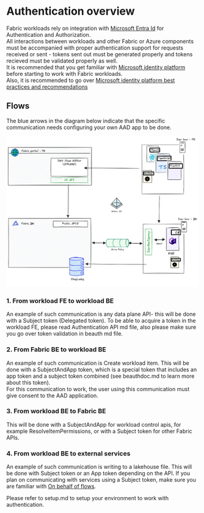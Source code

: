 # Authentication overview
Fabric workloads rely on integration with [Microsoft Entra Id](https://learn.microsoft.com/en-us/entra/fundamentals/whatis) for Authentication and Authorization.  
All interactions between workloads and other Fabric or Azure components must be accompanied with proper authentication support for requests received or sent - tokens sent out must be generated properly and tokens recieved must be validated properly as well.  
It is recommended that you get familiar with [Microsoft identity platform](https://learn.microsoft.com/en-us/entra/identity-platform/) before starting to work with Fabric workloads.  
Also, it is recommended to go over [Microsoft identity platform best practices and recommendations](https://learn.microsoft.com/en-us/entra/identity-platform/identity-platform-integration-checklist)
## Flows
The blue arrows in the diagram below indicate that the specific communication needs configuring your own AAD app to be done.

![alt text](/photos/dev-mode-schema.png)



### 1. From workload FE to workload BE
An example of such communication is any data plane API- this will be done with a Subject token (Delegated token). 
To be able to acquire a token in the workload FE, please read Authentication API md file, also please make sure you go over token validation in beauth md file.
### 2. From Fabric BE to workload BE
An example of such communication is Create workload item.
This will be done with a SubjectAndApp token, which is a special token that includes an app token and a subject token combined (see beauthdoc.md to learn more about this token).  
For this communication to work, the user using this communication must give consent to the AAD application.
### 3. From workload BE to Fabric BE 
This will be done with a SubjectAndApp for workload control apis, for example ResolveItemPermissions, or with a Subject token for other Fabric APIs.
### 4. From workload BE to external services 
An example of such communication is writing to a lakehouse file.
This will be done with Subject token or an App token depending on the API.
If you plan on communicating with services using a Subject token, make sure you are familiar with [On behalf of flows](https://learn.microsoft.com/en-us/entra/identity-platform/v2-oauth2-on-behalf-of-flow).



Please refer to setup.md to setup your environment to work with authentication.

